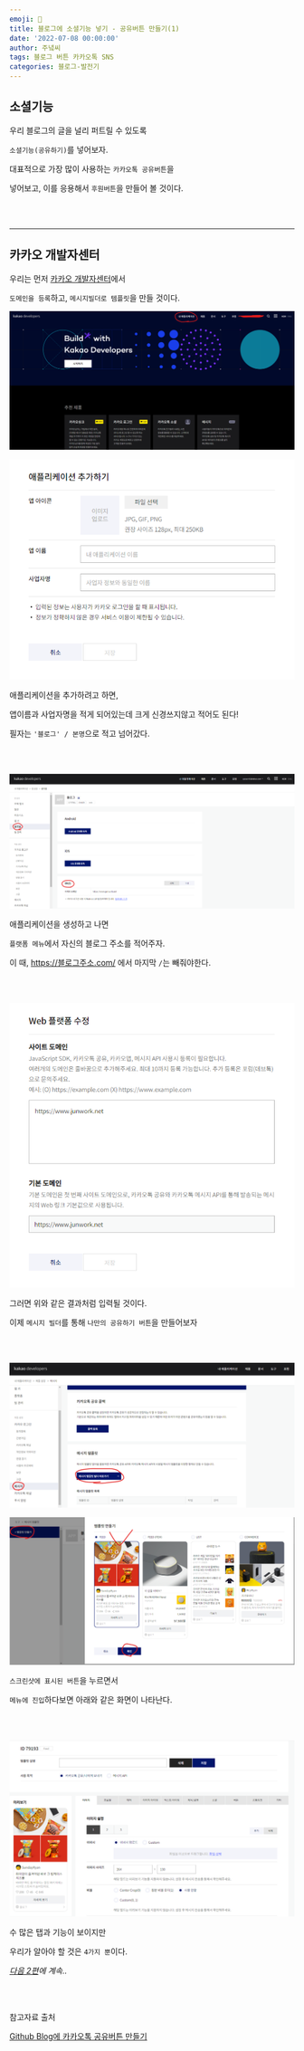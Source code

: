 ```yaml
---
emoji: 🔮
title: 블로그에 소셜기능 넣기 - 공유버튼 만들기(1)
date: '2022-07-08 00:00:00'
author: 주녘씨
tags: 블로그 버튼 카카오톡 SNS
categories: 블로그-발전기
---
```


## **소셜기능**

우리 블로그의 글을 널리 퍼트릴 수 있도록

`소셜기능(공유하기)`를 넣어보자.

대표적으로 가장 많이 사용하는 `카카오톡 공유버튼`을

넣어보고, 이를 응용해서 `후원버튼`을 만들어 볼 것이다.

<br/><br/>

---


## **카카오 개발자센터**

우리는 먼저 [카카오 개발자센터](https://developers.kakao.com/)에서 

`도메인을 등록`하고, `메시지빌더로 템플릿`을 만들 것이다.


![카카오](kakao1.png)



![카카오](kakao2.png)

애플리케이션을 추가하려고 하면, 

앱이름과 사업자명을 적게 되어있는데 크게 신경쓰지않고 적어도 된다!

필자는 `'블로그' / 본명`으로 적고 넘어갔다.

<br/><br/>


![카카오](kakao3.png)

애플리케이션을 생성하고 나면 

`플랫폼 메뉴`에서 자신의 블로그 주소를 적어주자.

이 때, https://블로그주소.com/ 에서 마지막 `/`는 빼줘야한다.

<br/><br/>


![카카오](kakao4.png)

그러면 위와 같은 결과처럼 입력될 것이다.

이제 `메시지 빌더`를 통해 `나만의 공유하기 버튼`을 만들어보자

<br/><br/>



![카카오](kakao5.png)

![카카오](kakao6.png)

`스크린샷에 표시된 버튼`을 누르면서

`메뉴에 진입`하다보면 아래와 같은 화면이 나타난다.

<br/><br/>


![카카오](kakao7.png)

수 많은 탭과 기능이 보이지만 

우리가 알아야 할 것은 `4가지 뿐`이다.

*[다음 2편]()에 계속..*

<br/><br/>


참고자료 출처

[Github Blog에 카카오톡 공유버튼 만들기](https://pozafly.github.io/blog/jekyll-kakao-share-button/)


```toc

```